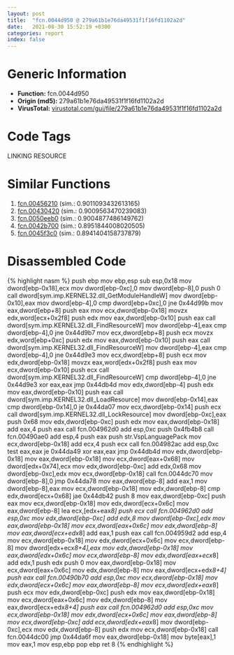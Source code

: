 ```yaml
---
layout: post
title:  "fcn.0044d950 @ 279a61b1e76da49531f1f16fd1102a2d"
date:   2021-08-30 15:52:19 +0300
categories: report
index: false
---
```


# Generic Information
- **Function:** fcn.0044d950
- **Origin (md5):** 279a61b1e76da49531f1f16fd1102a2d
- **VirusTotal:** [virustotal.com/gui/file/279a61b1e76da49531f1f16fd1102a2d][virustotal_ref]

# Code Tags
<span class="tag" id="LINKING">LINKING</span>
<span class="tag" id="RESOURCE">RESOURCE</span>


# Similar Functions

1. [fcn.00456210][similar_1_ref] (sim.: 0.9011093432613165)
2. [fcn.00430420][similar_2_ref] (sim.: 0.9009563470239083)
3. [fcn.0050eeb0][similar_3_ref] (sim.: 0.9004877486149762)
4. [fcn.0042b700][similar_4_ref] (sim.: 0.8951844008020505)
5. [fcn.0045f3c0][similar_5_ref] (sim.: 0.8941404158737879)


# Disassembled Code

{% highlight nasm %}
push ebp
mov ebp,esp
sub esp,0x18
mov dword[ebp-0x18],ecx
mov dword[ebp-0xc],0
mov dword[ebp-8],0
push 0
call dword[sym.imp.KERNEL32.dll_GetModuleHandleW]
mov dword[ebp-0x10],eax
mov dword[ebp-4],0
cmp dword[ebp+0xc],0
jne 0x44d99b
mov eax,dword[ebp+8]
push eax
mov ecx,dword[ebp-0x18]
movzx edx,word[ecx+0x2f8]
push edx
mov eax,dword[ebp-0x10]
push eax
call dword[sym.imp.KERNEL32.dll_FindResourceW]
mov dword[ebp-4],eax
cmp dword[ebp-4],0
jne 0x44d9b7
mov ecx,dword[ebp+8]
push ecx
movzx edx,word[ebp+0xc]
push edx
mov eax,dword[ebp-0x10]
push eax
call dword[sym.imp.KERNEL32.dll_FindResourceW]
mov dword[ebp-4],eax
cmp dword[ebp-4],0
jne 0x44d9e3
mov ecx,dword[ebp+8]
push ecx
mov edx,dword[ebp-0x18]
movzx eax,word[edx+0x2f8]
push eax
mov ecx,dword[ebp-0x10]
push ecx
call dword[sym.imp.KERNEL32.dll_FindResourceW]
cmp dword[ebp-4],0
jne 0x44d9e3
xor eax,eax
jmp 0x44db4d
mov edx,dword[ebp-4]
push edx
mov eax,dword[ebp-0x10]
push eax
call dword[sym.imp.KERNEL32.dll_LoadResource]
mov dword[ebp-0x14],eax
cmp dword[ebp-0x14],0
je 0x44da07
mov ecx,dword[ebp-0x14]
push ecx
call dword[sym.imp.KERNEL32.dll_LockResource]
mov dword[ebp-0xc],eax
push 0x68
mov edx,dword[ebp-0xc]
push edx
mov eax,dword[ebp-0x18]
add eax,4
push eax
call fcn.004962d0
add esp,0xc
push 0x4fb4b8
call fcn.00490ae0
add esp,4
push eax
push str.VspLanguagePack
mov ecx,dword[ebp-0x18]
add ecx,4
push ecx
call fcn.004982ac
add esp,0xc
test eax,eax
je 0x44da49
xor eax,eax
jmp 0x44db4d
mov edx,dword[ebp-0x18]
mov eax,dword[ebp-0x18]
mov ecx,dword[eax+0x68]
mov dword[edx+0x74],ecx
mov edx,dword[ebp-0xc]
add edx,0x68
mov dword[ebp-0xc],edx
mov ecx,dword[ebp-0x18]
call fcn.0044dc70
mov dword[ebp-8],0
jmp 0x44da78
mov eax,dword[ebp-8]
add eax,1
mov dword[ebp-8],eax
mov ecx,dword[ebp-0x18]
mov edx,dword[ebp-8]
cmp edx,dword[ecx+0x68]
jae 0x44db42
push 8
mov eax,dword[ebp-0xc]
push eax
mov ecx,dword[ebp-0x18]
mov edx,dword[ecx+0x6c]
mov eax,dword[ebp-8]
lea ecx,[edx+eax*8]
push ecx
call fcn.004962d0
add esp,0xc
mov edx,dword[ebp-0xc]
add edx,8
mov dword[ebp-0xc],edx
mov eax,dword[ebp-0x18]
mov ecx,dword[eax+0x6c]
mov edx,dword[ebp-8]
mov eax,dword[ecx+edx*8]
add eax,1
push eax
call fcn.004959d2
add esp,4
mov ecx,dword[ebp-0x18]
mov edx,dword[ecx+0x6c]
mov ecx,dword[ebp-8]
mov dword[edx+ecx*8+4],eax
mov edx,dword[ebp-0x18]
mov eax,dword[edx+0x6c]
mov ecx,dword[ebp-8]
mov edx,dword[eax+ecx*8]
add edx,1
push edx
push 0
mov eax,dword[ebp-0x18]
mov ecx,dword[eax+0x6c]
mov edx,dword[ebp-8]
mov eax,dword[ecx+edx*8+4]
push eax
call fcn.00490b70
add esp,0xc
mov ecx,dword[ebp-0x18]
mov edx,dword[ecx+0x6c]
mov eax,dword[ebp-8]
mov ecx,dword[edx+eax*8]
push ecx
mov edx,dword[ebp-0xc]
push edx
mov eax,dword[ebp-0x18]
mov ecx,dword[eax+0x6c]
mov edx,dword[ebp-8]
mov eax,dword[ecx+edx*8+4]
push eax
call fcn.004962d0
add esp,0xc
mov ecx,dword[ebp-0x18]
mov edx,dword[ecx+0x6c]
mov eax,dword[ebp-8]
mov ecx,dword[ebp-0xc]
add ecx,dword[edx+eax*8]
mov dword[ebp-0xc],ecx
mov edx,dword[ebp-8]
push edx
mov ecx,dword[ebp-0x18]
call fcn.0044dc00
jmp 0x44da6f
mov eax,dword[ebp-0x18]
mov byte[eax],1
mov eax,1
mov esp,ebp
pop ebp
ret 8
{% endhighlight %}


[similar_1_ref]: /report/fcn.00456210@279a61b1e76da49531f1f16fd1102a2d
[similar_2_ref]: /report/fcn.00430420@279a61b1e76da49531f1f16fd1102a2d
[similar_3_ref]: /report/fcn.0050eeb0@c60344b51fa39a329b92557d24ff7670
[similar_4_ref]: /report/fcn.0042b700@279a61b1e76da49531f1f16fd1102a2d
[similar_5_ref]: /report/fcn.0045f3c0@c60344b51fa39a329b92557d24ff7670
[virustotal_ref]: https://www.virustotal.com/gui/file/279a61b1e76da49531f1f16fd1102a2d